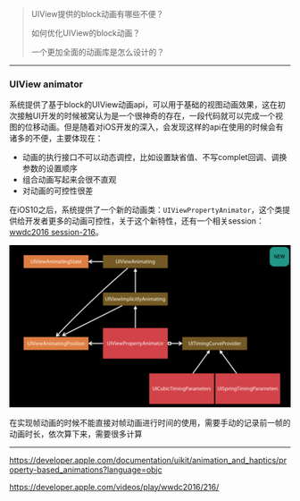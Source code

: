 > UIView提供的block动画有哪些不便？
>
> 如何优化UIView的block动画？
>
> 一个更加全面的动画库是怎么设计的？

---

### UIView animator

系统提供了基于block的UIView动画api，可以用于基础的视图动画效果，这在初次接触UI开发的时候被窝认为是一个很神奇的存在，一段代码就可以完成一个视图的位移动画。但是随着对iOS开发的深入，会发现这样的api在使用的时候会有诸多的不便，主要体现在：

* 动画的执行接口不可以动态调控，比如设置缺省值、不写complet回调、调换参数的设置顺序
* 组合动画写起来会很不直观
* 对动画的可控性很差

在iOS10之后，系统提供了一个新的动画类：`UIViewPropertyAnimator`，这个类提供给开发者更多的动画可控性，关于这个新特性，还有一个相关session：[wwdc2016 session-216](https://developer.apple.com/videos/play/wwdc2016/216/)。

![](img/x64_uiviewpropertyanimator.png)



在实现帧动画的时候不能直接对帧动画进行时间的使用，需要手动的记录前一帧的动画时长，依次算下来，需要很多计算



----

https://developer.apple.com/documentation/uikit/animation_and_haptics/property-based_animations?language=objc

https://developer.apple.com/videos/play/wwdc2016/216/